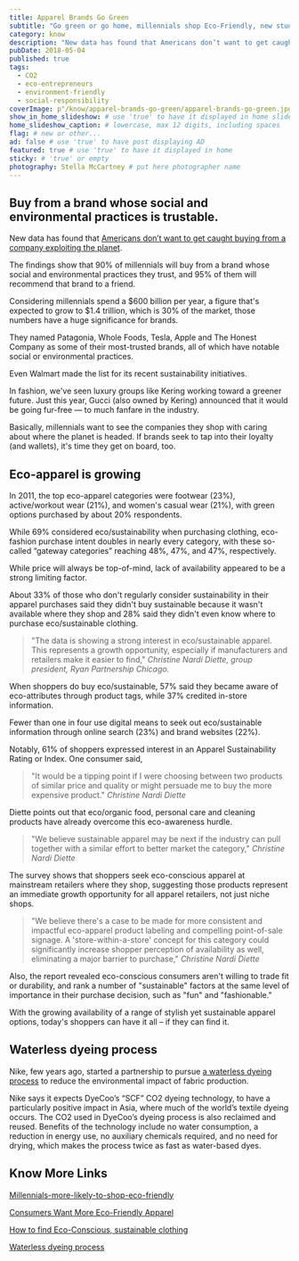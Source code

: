 ```yaml
---
title: Apparel Brands Go Green
subtitle: "Go green or go home, millennials shop Eco-Friendly, new study finds."
category: know
description: "New data has found that Americans don’t want to get caught buying from a company exploiting the planet The findings show that 90% of millennials will buy..."
pubDate: 2018-05-04
published: true
tags:
  - CO2
  - eco-entrepreneurs
  - environment-friendly
  - social-responsibility
coverImage: p"/know/apparel-brands-go-green/apparel-brands-go-green.jpg"
show_in_home_slideshow: # use 'true' to have it displayed in home slideshow
home_slideshow_caption: # lowercase, max 12 digits, including spaces
flag: # new or other...
ad: false # use 'true' to have post displaying AD
featured: true # use 'true' to have it displayed in home
sticky: # 'true' or empty
photography: Stella McCartney # put here photographer name
---
```


## Buy from a brand whose social and environmental practices is trustable.

New data has found that [Americans don’t want to get caught buying from a company exploiting the planet](https://www.fastcompany.com/40510036/americans-dont-want-get-caught-buying-from-a-company-exploiting-the-planet).

The findings show that 90% of millennials will buy from a brand whose social and environmental practices they trust, and 95% of them will recommend that brand to a friend.

Considering millennials spend a $600 billion per year, a figure that's expected to grow to $1.4 trillion, which is 30% of the market, those numbers have a huge significance for brands.

They named Patagonia, Whole Foods, Tesla, Apple and The Honest Company as some of their most-trusted brands, all of which have notable social or environmental practices.

Even Walmart made the list for its recent sustainability initiatives.

In fashion, we've seen luxury groups like Kering working toward a greener future. Just this year, Gucci (also owned by Kering) announced that it would be going fur-free — to much fanfare in the industry.

Basically, millennials want to see the companies they shop with caring about where the planet is headed. If brands seek to tap into their loyalty (and wallets), it's time they get on board, too.

## Eco-apparel is growing

In 2011, the top eco-apparel categories were footwear (23%), active/workout wear (21%), and women's casual wear (21%), with green options purchased by about 20% respondents.

While 69% considered eco/sustainability when purchasing clothing, eco-fashion purchase intent doubles in nearly every category, with these so-called “gateway categories” reaching 48%, 47%, and 47%, respectively.

While price will always be top-of-mind, lack of availability appeared to be a strong limiting factor.

About 33% of those who don't regularly consider sustainability in their apparel purchases said they didn't buy sustainable because it wasn't available where they shop and 28% said they didn't even know where to purchase eco/sustainable clothing.

> "The data is showing a strong interest in eco/sustainable apparel. This represents a growth opportunity, especially if manufacturers and retailers make it easier to find," _Christine Nardi Diette, group president, Ryan Partnership Chicago._

When shoppers do buy eco/sustainable, 57% said they became aware of eco-attributes through product tags, while 37% credited in-store information.

Fewer than one in four use digital means to seek out eco/sustainable information through online search (23%) and brand websites (22%).

Notably, 61% of shoppers expressed interest in an Apparel Sustainability Rating or Index. One consumer said,

> "It would be a tipping point if I were choosing between two products of similar price and quality or might persuade me to buy the more expensive product." _Christine Nardi Diette_

Diette points out that eco/organic food, personal care and cleaning products have already overcome this eco-awareness hurdle.

> "We believe sustainable apparel may be next if the industry can pull together with a similar effort to better market the category," _Christine Nardi Diette_

The survey shows that shoppers seek eco-conscious apparel at mainstream retailers where they shop, suggesting those products represent an immediate growth opportunity for all apparel retailers, not just niche shops.

> "We believe there's a case to be made for more consistent and impactful eco-apparel product labeling and compelling point-of-sale signage. A 'store-within-a-store' concept for this category could significantly increase shopper perception of availability as well, eliminating a major barrier to purchase," _Christine Nardi Diette_

Also, the report revealed eco-conscious consumers aren't willing to trade fit or durability, and rank a number of "sustainable" factors at the same level of importance in their purchase decision, such as "fun" and "fashionable."

With the growing availability of a range of stylish yet sustainable apparel options, today's shoppers can have it all – if they can find it.

## Waterless dyeing process

Nike, few years ago, started a partnership to pursue [a waterless dyeing process](http://www.sustainablebrands.com/news_and_views/articles/nike-gets-behind-waterless-textile-dyeing) to reduce the environmental impact of fabric production.

Nike says it expects DyeCoo’s “SCF” CO2 dyeing technology, to have a particularly positive impact in Asia, where much of the world’s textile dyeing occurs. The CO2 used in DyeCoo’s dyeing process is also reclaimed and reused. Benefits of the technology include no water consumption, a reduction in energy use, no auxiliary chemicals required, and no need for drying, which makes the process twice as fast as water-based dyes.

## Know More Links

[Millennials-more-likely-to-shop-eco-friendly](https://www.lofficielusa.com/wellness/millennials-more-likely-to-shop-eco-friendly-new-study-finds)

[Consumers Want More Eco-Friendly Apparel](http://www.sustainablebrands.com/news_and_views/articles/consumers-want-more-eco-friendly-apparel)

[How to find Eco-Conscious, sustainable clothing](https://www.fix.com/blog/shop-for-eco-friendly-clothing/)

[Waterless dyeing process](http://www.sustainablebrands.com/news_and_views/articles/nike-gets-behind-waterless-textile-dyeing)

